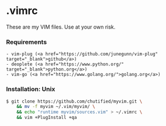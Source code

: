 # .vimrc
These are my VIM files. Use at your own risk.

### Requirements
    - vim-plug (<a href="https://github.com/junegunn/vim-plug" target="_blank">github</a>)
    - deoplete (<a href="https://www.python.org/" target="_blank">python.org</a>)
    - vim-go (<a href="https://www.golang.org/">golang.org</a>)

### Installation: Unix
```bash
$ git clone https://github.com/chutified/myvim.git \
    && mv -f myvim ~/.vim/myvim/ \
    && echo "runtime myvim/sources.vim" > ~/.vimrc \
    && vim +PlugInstall +qa
```
